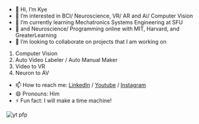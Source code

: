- 👋 Hi, I’m Kye
- 👀 I’m interested in BCI/ Neuroscience, VR/ AR and Ai/ Computer Vision 
- 🌱 I’m currently learning Mechatronics Systems Engineering at SFU
- 🌳 and Neuroscience/ Programming online with MIT, Harvard, and GreaterLearning
- 💞️ I’m looking to collaborate on projects that I am working on
1. Computer Vision
2. Auto Video Labeler / Auto Manual Maker
3. Video to VR
4. Neuron to AV
- 📫 How to reach me:
  [LinkedIn](https://www.linkedin.com/in/kye-hall/)
 /  [Youtube](https://www.youtube.com/channel/UCtVoINnyt3jp80Ml5n9AyCQ)
/ [Instagram](https://www.instagram.com/kye_h93/)
- 😄 Pronouns: Him
- ⚡ Fun fact: I will make a time machine!

<!---
kye934/kye934 is a ✨ special ✨ repository because its `README.md` (this file) appears on your GitHub profile.
You can click the Preview link to take a look at your changes.
--->
![yt pfp](https://github.com/user-attachments/assets/c29b3b5e-686b-44b3-aadf-50a1cf7a38a5)
